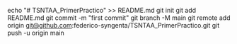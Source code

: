 echo "# TSNTAA_PrimerPractico" >> README.md
git init
git add README.md
git commit -m "first commit"
git branch -M main
git remote add origin git@github.com:federico-syngenta/TSNTAA_PrimerPractico.git
git push -u origin main
